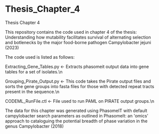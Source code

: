 # Thesis_Chapter_4
Thesis Chapter 4

This repository contains the code used in chapter 4 of the thesis: Understanding how mutability facilitates survival of alternating selection and botlenecks by the major food-borne pathogen Campylobacter jejuni (2023)

The code used is listed as follows:

Extracting_Gene_Tables.py <- Extracts phasomeit output data into gene tables for a set of isolates.\n

Grouping_Pirate_Output.py <- This code takes the Pirate output files and sorts the gene groups into fasta files for those with detected repeat tracts present in the sequence.\n 

CODEML_RunFile.ctl        <- File used to run PAML on PIRATE output groups.\n

The data for this chapter was generated using PhasomeIT with default campylobacter search parameters as outlined in PhasomeIt: an 'omics' approach to cataloguing the potential breadth of phase variation in the genus Campylobacter (2018)














